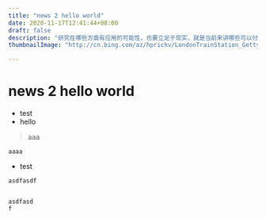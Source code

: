 ```yaml
---
title: "news 2 hello world"
date: 2020-11-17T12:41:44+08:00
draft: false
description: "研究在哪些方面有应用的可能性，也要立足于现实，就是当前来讲哪些可以付诸于试点，同时在稳步试点的情况下来…"
thumbnailImage: "http://cn.bing.com/az/hprichv/LondonTrainStation_GettyRR_139321755_ZH-CN742316019.jpg"

---
```


# news 2 hello world

- test
- hello

> aaa

`aaaa`

- test

```
asdfasdf


asdfasd
f
```

